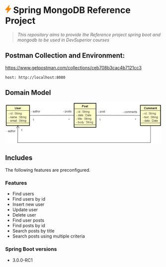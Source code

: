 # ![DevSuperior logo](https://raw.githubusercontent.com/devsuperior/bds-assets/main/ds/devsuperior-logo-small.png) Spring MongoDB Reference Project
>  *This repository aims to provide the Reference project spring boot and mongodb to be used in DevSuperior courses*

## Postman Collection and Environment:
https://www.getpostman.com/collections/ceb708b3cac4b7121cc3
```
host: http://localhost:8080
```
## Domain Model
![Image](https://github.com/devsuperior/spring-mongodb-ref/blob/main/model-spring-mongodb.png "Modelo conceitual")

## Includes
The following features are preconfigured.

### Features
- Find users
- Find users by id
- Insert new user
- Update user
- Delete user
- Find user posts
- Find posts by id
- Search posts by title
- Search posts using multiple criteria

### Spring Boot versions
- 3.0.0-RC1
